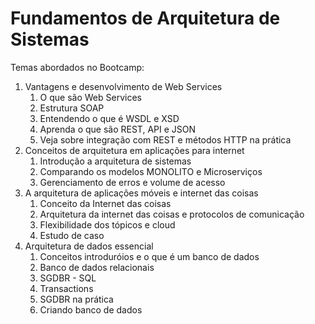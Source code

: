 # Fundamentos de Arquitetura de Sistemas

Temas abordados no Bootcamp:

1. Vantagens e desenvolvimento de Web Services
   1. O que são Web Services
   2. Estrutura SOAP
   3. Entendendo o que é WSDL e XSD
   4. Aprenda o que são REST, API e JSON
   5. Veja sobre integração com REST e métodos HTTP na prática
2. Conceitos de arquitetura em aplicações para internet
   1. Introdução a arquitetura de sistemas
   2. Comparando os modelos MONOLITO e Microserviços
   3. Gerenciamento de erros e volume de acesso
3. A arquitetura de aplicações móveis e internet das coisas
   1. Conceito da Internet das coisas
   2. Arquitetura da internet das coisas e protocolos de comunicação
   3. Flexibilidade dos tópicos e cloud
   4. Estudo de caso
4. Arquitetura de dados essencial
   1. Conceitos introduróios e o que é um banco de dados
   2. Banco de dados relacionais
   3. SGDBR - SQL
   4. Transactions
   5. SGDBR na prática
   6. Criando banco de dados

